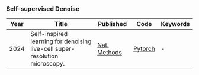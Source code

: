 ### Self-supervised Denoise
|Year|Title | Published  | Code       | Keywords |
|-------| ----- | ----- | ------- | ------- |
|2024|Self-inspired learning for denoising live-cell super-resolution microscopy.|[Nat. Methods](https://doi.org/10.1038/s41592-024-02400-9)| [Pytorch](https://github.com/WeisongZhao/SN2N) |-|

